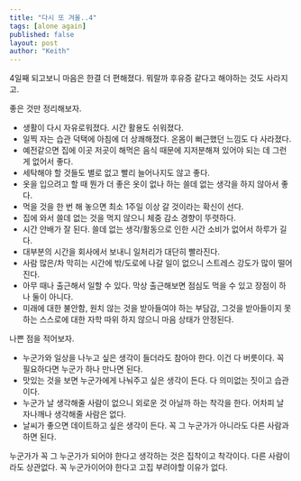 ```yaml
---
title: "다시 또 겨울..4"
tags: [alone again]
published: false
layout: post
author: "Keith"
---
```


4일째 되고보니 마음은 한결 더 편해졌다. 뭐랄까 후유증 같다고 해야하는 것도 사라지고. 

좋은 것만 정리해보자.

- 생활이 다시 자유로워졌다. 시간 활용도 쉬워졌다. 
- 일찍 자는 습관 덕택에 아침에 더 상쾌해졌다. 온몸이 뻐근했던 느낌도 다 사라졌다. 
- 예전같으면 집에 이곳 저곳이 해먹은 음식 때문에 지저분해져 있어야 되는 데 그런 게 없어서 좋다.
- 세탁해야 할 것들도 별로 없고 빨리 늘어나지도 않고 좋다.
- 옷을 입으려고 할 때 뭔가 더 좋은 옷이 없나 하는 쓸데 없는 생각을 하지 않아서 좋다.
- 먹을 것을 한 번 해 놓으면 최소 1주일 이상 갈 것이라는 확신이 선다.
- 집에 와서 쓸데 없는 것을 먹지 않으니 체중 감소 경향이 뚜렷하다.
- 시간 안배가 잘 된다. 쓸데 없는 생각/활동으로 인한 시간 소비가 없어서 하루가 길다.
- 대부분의 시간을 회사에서 보내니 일처리가 대단히 빨라진다.
- 사람 많은/차 막히는 시간에 밖/도로에 나갈 일이 없으니 스트레스 강도가 많이 떨어진다. 
- 아무 때나 출근해서 일할 수 있다. 막상 출근해보면 점심도 먹을 수 있고 장점이 하나 둘이 아니다.
- 미래에 대한 불안함, 원치 않는 것을 받아들여야 하는 부담감, 그것을 받아들이지 못하는 스스로에 대한 자학 따위 하지 않으니 마음 상태가 안정된다.

나쁜 점을 적어보자.

- 누군가와 일상을 나누고 싶은 생각이 들더라도 참아야 한다. 이건 다 버릇이다. 꼭 필요하다면 누군가 하나 만나면 된다.
- 맛있는 것을 보면 누군가에게 나눠주고 싶은 생각이 든다. 다 의미없는 짓이고 습관이다. 
- 누군가 날 생각해줄 사람이 없으니 외로운 것 아닐까 하는 착각을 한다. 어차피 날 자나깨나 생각해줄 사람은 없다. 
- 날씨가 좋으면 데이트하고 싶은 생각이 든다. 꼭 그 누군가가 아니라도 다른 사람과 하면 된다.

누군가가 꼭 그 누군가가 되어야 한다고 생각하는 것은 집착이고 착각이다. 다른 사람이라도 상관없다. 꼭 누군가이어야 한다고 고집 부려야할 이유가 없다.

